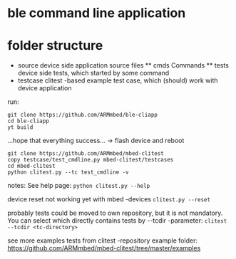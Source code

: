 # ble command line application

# folder structure
* source
 device side application source files
** cmds
   Commands
** tests
   device side tests, which started by some command
* testcase
 clitest -based example test case, which (should) work with device application

run: 
```
git clone https://github.com/ARMmbed/ble-cliapp
cd ble-cliapp
yt build
```
...hope that everything success...
-> flash device and reboot

```
git clone https://github.com/ARMmbed/mbed-clitest
copy testcase/test_cmdline.py mbed-clitest/testcases
cd mbed-clitest
python clitest.py --tc test_cmdline -v
```

notes:
See help page:
```python clitest.py --help```

device reset not working yet with mbed -devices
```clitest.py --reset```

probably tests could be moved to own repository, but it is not mandatory.
You can select which directly contains tests by --tcdir -parameter:
```clitest --tcdir <tc-directory>```

see more examples tests from clitest -repository example folder:
https://github.com/ARMmbed/mbed-clitest/tree/master/examples


